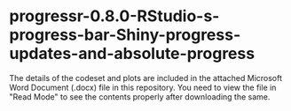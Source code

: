 # progressr-0.8.0-RStudio-s-progress-bar-Shiny-progress-updates-and-absolute-progress

The details of the codeset and plots are included in the attached Microsoft Word Document (.docx) file in this repository. 
You need to view the file in "Read Mode" to see the contents properly after downloading the same.
